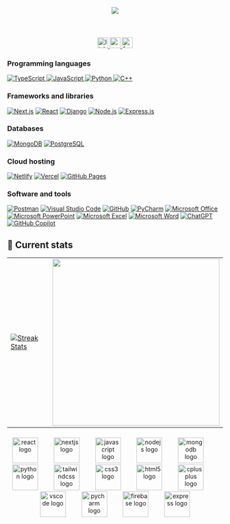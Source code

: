 <div align="center">
  <img  src="https://res.cloudinary.com/nasir1290/image/upload/v1723699050/linkedin-banner_vmesxx.png"  />
</div>


</br>
<div align="center">
  <img height="15rem" width="75rem" src="https://visitor-badge.laobi.icu/badge?page_id=Nasir1290.Nasir1290&"  />
</div>


###

<div align="center">
  <a href="https://www.linkedin.com/in/md-nasir-mollah-7863a6291/" target="_blank">
    <img src="https://img.shields.io/static/v1?message=LinkedIn&logo=linkedin&label=&color=0077B5&logoColor=white&labelColor=&style=for-the-badge" height="25" alt="linkedin logo"  />
  </a>
  <a href="nasirmollah192@gmail.com" target="_blank">
    <img src="https://img.shields.io/static/v1?message=Gmail&logo=gmail&label=&color=D14836&logoColor=white&labelColor=&style=for-the-badge" height="25" alt="gmail logo"  />
  </a>
  <a href="https://www.facebook.com/profile.php?id=100029136485878" target="_blank">
    <img src="https://img.shields.io/static/v1?message=Facebook&logo=facebook&label=&color=1877F2&logoColor=white&labelColor=&style=for-the-badge" height="25" alt="facebook logo"  />
  </a>
</div>

###
### Programming languages

<p>
   <a href="https://github.com/search?q=user%3ADenverCoder1+language%3Atypescript">
    <img alt="TypeScript" src="https://img.shields.io/badge/TypeScript-007ACC.svg?logo=typescript&logoColor=white">
  </a>
  <a href="https://github.com/search?q=user%3ADenverCoder1+language%3Ajavascript">
    <img alt="JavaScript" src="https://img.shields.io/badge/JavaScript-F7DF1E.svg?logo=javascript&logoColor=black">
  </a>
  <a href="https://github.com/search?q=user%3ADenverCoder1+language%3Apython">
    <img alt="Python" src="https://img.shields.io/badge/Python-14354C.svg?logo=python&logoColor=white">
  </a>
  <a href="https://github.com/search?q=user%3ADenverCoder1+language%3Ac++">
    <img alt="C++" src="https://img.shields.io/badge/C++-00599C.svg?logo=c%2B%2B&logoColor=white">
  </a>
 
</p>


### Frameworks and libraries

<p>
  <a href="#"><img alt="Next.js" src="https://img.shields.io/badge/Next.js-000000.svg?logo=next.js&logoColor=white"></a>
  <a href="#"><img alt="React" src="https://img.shields.io/badge/React-20232a.svg?logo=react&logoColor=%2361DAFB"></a>
  <a href="#"><img alt="Django" src="https://img.shields.io/badge/Django-092E20.svg?logo=django&logoColor=white"></a>
  <a href="#"><img alt="Node.js" src="https://img.shields.io/badge/Node.js-339933.svg?logo=node.js&logoColor=white"></a>
  <a href="#"><img alt="Express.js" src="https://img.shields.io/badge/Express.js-404d59.svg?logo=express&logoColor=white"></a>
</p>


### Databases 

<p>
  <a href="#"><img alt="MongoDB" src="https://img.shields.io/badge/MongoDB-4ea94b.svg?logo=mongodb&logoColor=white"></a>
  <a href="#"><img alt="PostgreSQL" src="https://img.shields.io/badge/PostgreSQL-336791.svg?logo=postgresql&logoColor=white"></a>
</p>


### Cloud hosting

<p>
  <a href="#"><img alt="Netlify" src="https://img.shields.io/badge/Netlify-00C7B7.svg?logo=netlify&logoColor=white"></a>
  <a href="#"><img alt="Vercel" src="https://img.shields.io/badge/Vercel-000000.svg?logo=vercel&logoColor=white"></a>
  <a href="#"><img alt="GitHub Pages" src="https://img.shields.io/badge/GitHub%20Pages-327FC7.svg?logo=github&logoColor=white"></a>
</p>


### Software and tools

<p>
  <a href="#"><img alt="Postman" src="https://img.shields.io/badge/Postman-FF6C37.svg?logo=postman&logoColor=white"></a>
  <a href="#"><img alt="Visual Studio Code" src="https://img.shields.io/badge/Visual%20Studio%20Code-0078d7.svg?logo=visual-studio-code&logoColor=white"></a>
  <a href="#"><img alt="GitHub" src="https://img.shields.io/badge/GitHub-181717.svg?logo=github&logoColor=white"></a>
  <a href="#"><img alt="PyCharm" src="https://img.shields.io/badge/PyCharm-000000.svg?logo=pycharm&logoColor=white"></a>
  <a href="#"><img alt="Microsoft Office" src="https://img.shields.io/badge/Microsoft%20Office-D83B01.svg?logo=microsoft-office&logoColor=white"></a>
  <a href="#"><img alt="Microsoft PowerPoint" src="https://img.shields.io/badge/Microsoft%20PowerPoint-B7472A.svg?logo=microsoft-powerpoint&logoColor=white"></a>
  <a href="#"><img alt="Microsoft Excel" src="https://img.shields.io/badge/Microsoft%20Excel-217346.svg?logo=microsoft-excel&logoColor=white"></a>
  <a href="#"><img alt="Microsoft Word" src="https://img.shields.io/badge/Microsoft%20Word-2B579A.svg?logo=microsoft-word&logoColor=white"></a>
  <a href="#"><img alt="ChatGPT" src="https://img.shields.io/badge/ChatGPT-00A67E.svg?logo=openai&logoColor=white"></a>
  <a href="#"><img alt="GitHub Copilot" src="https://img.shields.io/badge/GitHub%20Copilot-0099E5.svg?logo=github&logoColor=white"></a>
</p>



## 🚀 Current stats

<table>
  <tr>
    <td>
     <a href="https://github.com/Nasir1290/github-readme-stats" title="Go to Source">
         <img src="https://github-readme-streak-stats.herokuapp.com/?user=Nasir1290&theme=dark&hide_border=false" alt="Streak Stats" /><br/>
      </a>
    </td>
    <td>
      <a href="https://github.com/Nasir1290/github-readme-stats" title="Go to Source">
        <img align="center" width=390 src="https://github-readme-stats.vercel.app/api?username=Nasir1290&show_icons=true&theme=react&border_color=61dafb&hide_border=true" />
      </a>
    </td>
  </tr>
</table>


###

<div align="center">
  <img src="https://cdn.jsdelivr.net/gh/devicons/devicon/icons/react/react-original.svg" height="60" alt="react logo"  />
  <img width="29" />
  <img src="https://cdn.jsdelivr.net/gh/devicons/devicon/icons/nextjs/nextjs-original.svg" height="60" alt="nextjs logo"  />
  <img width="29" />
  <img src="https://cdn.jsdelivr.net/gh/devicons/devicon/icons/javascript/javascript-original.svg" height="60" alt="javascript logo"  />
  <img width="29" />
  <img src="https://cdn.jsdelivr.net/gh/devicons/devicon/icons/nodejs/nodejs-original.svg" height="60" alt="nodejs logo"  />
  <img width="29" />
  <img src="https://cdn.jsdelivr.net/gh/devicons/devicon/icons/mongodb/mongodb-original.svg" height="60" alt="mongodb logo"  />
  <img width="29" />
  <img src="https://cdn.jsdelivr.net/gh/devicons/devicon/icons/python/python-original.svg" height="60" alt="python logo"  />
  <img width="29" />
  <img src="https://cdn.jsdelivr.net/gh/devicons/devicon/icons/tailwindcss/tailwindcss-original-wordmark.svg" height="60" alt="tailwindcss logo"  />
  <img width="29" />
  <img src="https://cdn.jsdelivr.net/gh/devicons/devicon/icons/css3/css3-original.svg" height="60" alt="css3 logo"  />
  <img width="29" />
  <img src="https://cdn.jsdelivr.net/gh/devicons/devicon/icons/html5/html5-original.svg" height="60" alt="html5 logo"  />
  <img width="29" />
  <img src="https://cdn.jsdelivr.net/gh/devicons/devicon/icons/cplusplus/cplusplus-original.svg" height="60" alt="cplusplus logo"  />
  <img width="29" />
  <img src="https://cdn.jsdelivr.net/gh/devicons/devicon/icons/vscode/vscode-original.svg" height="60" alt="vscode logo"  />
  <img width="29" />
  <img src="https://cdn.jsdelivr.net/gh/devicons/devicon/icons/pycharm/pycharm-original.svg" height="60" alt="pycharm logo"  />
  <img width="29" />
  <img src="https://cdn.jsdelivr.net/gh/devicons/devicon/icons/firebase/firebase-plain.svg" height="60" alt="firebase logo"  />
  <img width="29" />
  <img src="https://cdn.jsdelivr.net/gh/devicons/devicon/icons/express/express-original.svg" height="60" alt="express logo"  />
</div>

###
###



###




